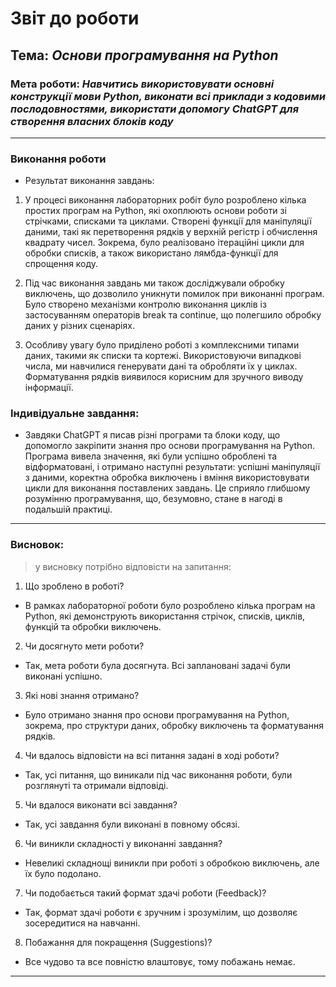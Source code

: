 # Звіт до роботи
## Тема: _Основи програмування на Python_
### Мета роботи: _Навчитись використовувати основні конструкції мови Python, виконати всі приклади з кодовими послодовностями, використати допомогу ChatGPT для створення власних блоків коду_

---
### Виконання роботи

- Результат виконання завдань:
1) У процесі виконання лабораторних робіт було розроблено кілька простих програм на Python, які охоплюють основи роботи зі стрічками, списками та циклами. Створені функції для маніпуляції даними, такі як перетворення рядків у верхній регістр і обчислення квадрату чисел. Зокрема, було реалізовано ітераційні цикли для обробки списків, а також використано лямбда-функції для спрощення коду.

1) Під час виконання завдань ми також досліджували обробку виключень, що дозволило уникнути помилок при виконанні програм. Було створено механізми контролю виконання циклів із застосуванням операторів break та continue, що полегшило обробку даних у різних сценаріях.

1) Особливу увагу було приділено роботі з комплексними типами даних, такими як списки та кортежі. Використовуючи випадкові числа, ми навчилися генерувати дані та обробляти їх у циклах. Форматування рядків виявилося корисним для зручного виводу інформації.

### Індивідуальне завдання:
- Завдяки ChatGPT я писав різні програми та блоки коду, що допомогло закріпити знання про основи програмування на Python. Програма вивела значення, які були успішно оброблені та відформатовані, і отримано наступні результати: успішні маніпуляції з даними, коректна обробка виключень і вміння використовувати цикли для виконання поставлених завдань. Це сприяло глибшому розумінню програмування, що, безумовно, стане в нагоді в подальшій практиці.

---
### Висновок:
> у висновку потрібно відповісти на запитання:

1) Що зроблено в роботі?
- В рамках лабораторної роботи було розроблено кілька програм на Python, які демонструють використання стрічок, списків, циклів, функцій та обробки виключень.
2) Чи досягнуто мети роботи?
- Так, мета роботи була досягнута. Всі заплановані задачі були виконані успішно.
3) Які нові знання отримано?
- Було отримано знання про основи програмування на Python, зокрема, про структури даних, обробку виключень та форматування рядків.
4) Чи вдалось відповісти на всі питання задані в ході роботи?
- Так, усі питання, що виникали під час виконання роботи, були розглянуті та отримали відповіді.
5) Чи вдалося виконати всі завдання?
- Так, усі завдання були виконані в повному обсязі.
6) Чи виникли складності у виконанні завдання?
- Невеликі складнощі виникли при роботі з обробкою виключень, але їх було подолано.
7) Чи подобається такий формат здачі роботи (Feedback)?
- Так, формат здачі роботи є зручним і зрозумілим, що дозволяє зосередитися на навчанні.
8) Побажання для покращення (Suggestions)?
- Все чудово та все повністю влаштовує, тому побажань немає.

---